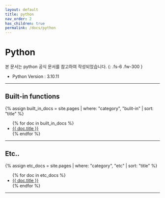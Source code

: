 ```yaml
---
layout: default
title: python
nav_order: 2
has_children: true
permalink: /docs/python
---
```


# Python
본 문서는 python 공식 문서를 참고하여 작성되었습니다.
{: .fs-6 .fw-300 }

- Python Version : 3.10.11

---

## Built-in functions
{% assign built_in_docs = site.pages | where: "category", "bulit-in" | sort: "title" %}
<ul>
  {% for doc in built_in_docs %}
    <li><a href="{{ doc.url }}">{{ doc.title }}</a></li>
  {% endfor %}
</ul>

---

## Etc..
{% assign etc_docs = site.pages | where: "category", "etc" | sort: "title" %}
<ul>
  {% for doc in etc_docs %}
    <li><a href="{{ doc.url }}">{{ doc.title }}</a></li>
  {% endfor %}
</ul>

---